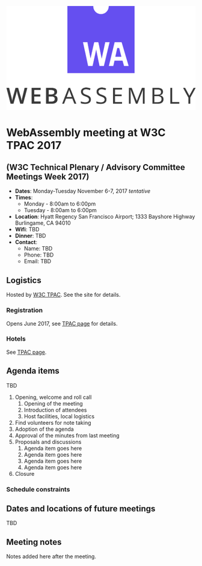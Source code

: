 ![WebAssembly logo](/images/WebAssembly.png)

# WebAssembly meeting at W3C TPAC 2017
## (W3C Technical Plenary / Advisory Committee Meetings Week 2017)

- **Dates**: Monday-Tuesday November 6-7, 2017 *tentative*
- **Times**:
    - Monday - 8:00am to 6:00pm
    - Tuesday - 8:00am to 6:00pm
- **Location**: Hyatt Regency San Francisco Airport; 1333 Bayshore Highway Burlingame, CA 94010
- **Wifi**: TBD
- **Dinner**: TBD
- **Contact**:
    - Name: TBD
    - Phone: TBD
    - Email: TBD

## Logistics

Hosted by [W3C TPAC](https://www.w3.org/2017/11/TPAC/). See the site for details.

### Registration

Opens June 2017, see [TPAC page](https://www.w3.org/2017/11/TPAC/) for details.

### Hotels

See [TPAC page](https://www.w3.org/2017/11/TPAC/).

## Agenda items

TBD

1. Opening, welcome and roll call
    1. Opening of the meeting
    1. Introduction of attendees
    1. Host facilities, local logistics
1. Find volunteers for note taking
1. Adoption of the agenda
1. Approval of the minutes from last meeting
1. Proposals and discussions
    1. Agenda item goes here
    1. Agenda item goes here
    1. Agenda item goes here
    1. Agenda item goes here
1. Closure

### Schedule constraints

## Dates and locations of future meetings

TBD

## Meeting notes

Notes added here after the meeting.
